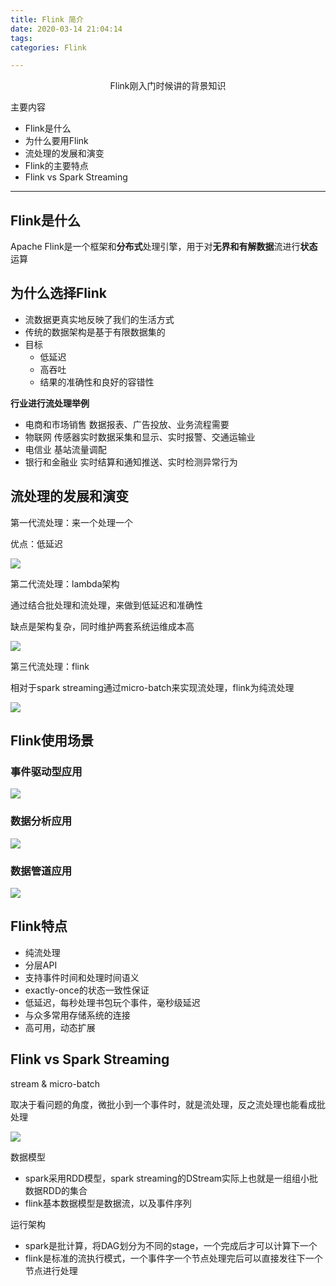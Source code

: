 ```yaml
---
title: Flink 简介
date: 2020-03-14 21:04:14
tags:
categories: Flink

---
```


<center>
    Flink刚入门时候讲的背景知识
</center>

<!--more-->

主要内容

- Flink是什么
- 为什么要用Flink
- 流处理的发展和演变
- Flink的主要特点
- Flink vs Spark Streaming

---

## Flink是什么

Apache Flink是一个框架和**分布式**处理引擎，用于对**无界和有解数据**流进行**状态**运算



## 为什么选择Flink

- 流数据更真实地反映了我们的生活方式
- 传统的数据架构是基于有限数据集的
- 目标
  - 低延迟
  - 高吞吐
  - 结果的准确性和良好的容错性

**行业进行流处理举例**

- 电商和市场销售
  数据报表、广告投放、业务流程需要
- 物联网
  传感器实时数据采集和显示、实时报警、交通运输业
- 电信业
  基站流量调配
- 银行和金融业
  实时结算和通知推送、实时检测异常行为



## 流处理的发展和演变

第一代流处理：来一个处理一个

优点：低延迟

![](https://1900-1300387133.cos.ap-chengdu.myqcloud.com/image/20200314205057.png)

第二代流处理：lambda架构

通过结合批处理和流处理，来做到低延迟和准确性

缺点是架构复杂，同时维护两套系统运维成本高

![](https://1900-1300387133.cos.ap-chengdu.myqcloud.com/image/20200314205223.png)

第三代流处理：flink

相对于spark streaming通过micro-batch来实现流处理，flink为纯流处理

![](https://1900-1300387133.cos.ap-chengdu.myqcloud.com/image/20200314205300.png)



## Flink使用场景

### 事件驱动型应用

![](https://1900-1300387133.cos.ap-chengdu.myqcloud.com/image/pr3wlx98.bmp)



### 数据分析应用

![](https://1900-1300387133.cos.ap-chengdu.myqcloud.com/image/puo9kfzg.bmp)



### 数据管道应用

![](https://1900-1300387133.cos.ap-chengdu.myqcloud.com/image/bv3bypbt.bmp)



## Flink特点

- 纯流处理
- 分层API
- 支持事件时间和处理时间语义
- exactly-once的状态一致性保证
- 低延迟，每秒处理书包玩个事件，毫秒级延迟
- 与众多常用存储系统的连接
- 高可用，动态扩展



## Flink vs Spark Streaming

stream & micro-batch

取决于看问题的角度，微批小到一个事件时，就是流处理，反之流处理也能看成批处理

![](https://1900-1300387133.cos.ap-chengdu.myqcloud.com/image/20200314210031.png)



数据模型

- spark采用RDD模型，spark streaming的DStream实际上也就是一组组小批数据RDD的集合
- flink基本数据模型是数据流，以及事件序列

运行架构

- spark是批计算，将DAG划分为不同的stage，一个完成后才可以计算下一个
- flink是标准的流执行模式，一个事件字一个节点处理完后可以直接发往下一个节点进行处理